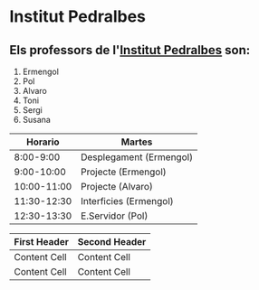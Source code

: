 # Institut Pedralbes
## Els professors de l'[Institut Pedralbes](https://www.institutpedralbes.cat/) son:

1. Ermengol
2. Pol
3. Alvaro
4. Toni
5. Sergi
6. Susana

| Horario  |  Martes |
| --------- | -------- |
|8:00-9:00  | Desplegament (Ermengol) |
|9:00-10:00  | Projecte (Ermengol) |
|10:00-11:00  | Projecte (Alvaro) |
|11:30-12:30  | Interficies (Ermengol) |
|12:30-13:30  | E.Servidor (Pol) |

| First Header  | Second Header |
| ------------- | ------------- |
| Content Cell  | Content Cell  |
| Content Cell  | Content Cell  |
